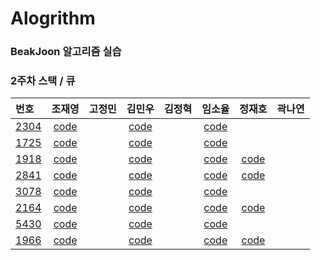 

# Alogrithm


### BeakJoon 알고리즘 실습

### 2주차 스택 / 큐

|번호|조재영|고정민|김민우|김정혁|임소율|정재호|곽나연|
|:--|:---:|:---:|:---:|:---:|:---:|:---:|:---:|
|[2304](<https://www.acmicpc.net/problem/2304>)|[code](https://github.com/zojae031/Algorithm/blob/2Week/Zojae031/CodingTest/2304.cpp)||[code](<https://github.com/KMinWoo/Algorithm-1/blob/2Week/KMinWoo/2304.cpp>)||[code](<https://github.com/syli9526/Algorithm-1/blob/2Week/syli9526/BJ2304.cpp>)|||
|[1725](<https://www.acmicpc.net/problem/1725>)|[code](https://github.com/zojae031/Algorithm/blob/2Week/Zojae031/CodingTest/1725.cpp)||[code](<https://github.com/KMinWoo/Algorithm-1/blob/2Week/KMinWoo/1725.cpp>)||[code](<https://github.com/syli9526/Algorithm-1/blob/2Week/syli9526/BJ1725.cpp>)|||
|[1918](<https://www.acmicpc.net/problem/1918>)|[code](https://github.com/zojae031/Algorithm/blob/2Week/Zojae031/CodingTest/1918.cpp)||[code](<https://github.com/KMinWoo/Algorithm-1/blob/2Week/KMinWoo/1918.cpp>)||[code](<https://github.com/syli9526/Algorithm-1/blob/2Week/syli9526/BJ1918.cpp>)|[code](https://github.com/Jung-jaeho/Algorithm/tree/2Week/1918.cpp)||
|[2841](<https://www.acmicpc.net/problem/2841>)|[code](https://github.com/zojae031/Algorithm/blob/2Week/Zojae031/CodingTest/2841.cpp)||[code](<https://github.com/KMinWoo/Algorithm-1/blob/2Week/KMinWoo/2841.cpp>)||[code](<https://github.com/syli9526/Algorithm-1/blob/2Week/syli9526/BJ2841.cpp>)|[code](https://github.com/Jung-jaeho/Algorithm/tree/2Week/2841.cpp)||
|[3078](<https://www.acmicpc.net/problem/3078>)|[code](https://github.com/zojae031/Algorithm/blob/2Week/Zojae031/CodingTest/3078.cpp)||[code](<https://github.com/KMinWoo/Algorithm-1/blob/2Week/KMinWoo/3078.cpp>)||[code](<https://github.com/syli9526/Algorithm-1/blob/2Week/syli9526/BJ3078.cpp>)|||
|[2164](<https://www.acmicpc.net/problem/2164>)|[code](https://github.com/zojae031/Algorithm/blob/2Week/Zojae031/CodingTest/2164.cpp)||[code](<https://github.com/KMinWoo/Algorithm-1/blob/2Week/KMinWoo/2164.cpp>)||[code](<https://github.com/syli9526/Algorithm-1/blob/2Week/syli9526/BJ2164.cpp>)|[code](https://github.com/Jung-jaeho/Algorithm/tree/2Week/2614.cpp)||
|[5430](<https://www.acmicpc.net/problem/5430>)|[code](https://github.com/zojae031/Algorithm/blob/2Week/Zojae031/CodingTest/5430.cpp)||[code](<https://github.com/KMinWoo/Algorithm-1/blob/2Week/KMinWoo/5430.cpp>)||[code](<https://github.com/syli9526/Algorithm-1/blob/2Week/syli9526/BJ5430.cpp>)|||
|[1966](<https://www.acmicpc.net/problem/1966>)|[code](https://github.com/zojae031/Algorithm/blob/2Week/Zojae031/CodingTest/1966.cpp)||[code](<https://github.com/KMinWoo/Algorithm-1/blob/2Week/KMinWoo/1966.cpp>)||[code](<https://github.com/syli9526/Algorithm-1/blob/2Week/syli9526/BJ1966.cpp>)|[code](https://github.com/Jung-jaeho/Algorithm/tree/2Week/1966.cpp)||


